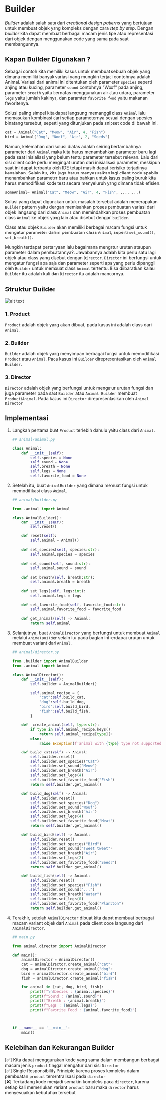 # Builder

*Builder* adalah salah satu dari *creational design patterns* yang bertujuan untuk membuat objek yang kompleks dengan cara *step by step*. Dengan *builder* kita dapat membuat berbagai macam jenis tipe atau representasi dari objek dengan menggunakan code yang sama pada saat membangunnya.

## Kapan Builder Digunakan ?
Sebagai contoh kita memiliki kasus untuk membuat sebuah objek yang dimana memiliki banyak variasi yang mungkin terjadi contohnya adalah Animal. Variasi dari animal ini ditentukan oleh parameter `species` seperti anjing atau kucing, parameter `sound` contohnya "Woof" pada anjing, parameter `breath` yaitu bernafas menggunakan air atau udara, parameter `legs` yaitu jumlah kakinya, dan paramter `favorite food` yaitu makanan favoritenya. 

Solusi paling simpel kita dapat langsung memanggil class `Animal` lalu memasukan kombinasi dari setiap parameternya sesuai dengan spesies binatang tersebut, seperti yang ditunjukan pada snipset code di bawah ini.
```python
cat = Animal("Cat", "Meow", "Air", 4, "Fish")
bird = Animal("Dog", "Woof", "Air", 2, "Seeds")

```
Namun, kelemahan dari solusi diatas adalah seiring bertambahnya parameter dari `Animal` maka kita harus menambahkan parameter baru lagi pada saat inisialiasi yang belum tentu parameter tersebut relevan. Lalu dari sisi client code perlu mengingat urutan dari inisialisasi parameter, meskipun saat ini dapat terbantu oleh IDE tetapi masih dapat berisiko terjadinya kesalahan. Selain itu, kita juga harus menyesuaikan lagi client code apabila menambahkan parameter baru atau bahkan untuk kasus paling buruk kita harus memodifikasi kode test secara menyeluruh yang dimana tidak efisien.

```python
someAnimal= Animal("Cat", "Meow", "Air", 4, "Fish", ..., ...)
```

Solusi yang dapat digunakan untuk masalah tersebut adalah menerapakan `Builder` pattern yaitu dengan memisahkan proses pembuatan variasi dari objek langsung dari class `Animal` dan memindahkan proses pembuatan class `Animal` ke objek yang lain atau disebut dengan `builder`.

Class atau objek `Builder` akan memiliki berbagai macam fungsi untuk mengatur parameter dalam pembuatan class `Animal`, seperti `set_sound()`, `set_breath()`.

Mungkin terdapat pertanyaan lalu bagaimana mengatur urutan ataupun parameter dalam pembuatannya?. Jawabannya adalah kita perlu satu lagi objek atau class yang disebut dengan `Director`. `Director` ini berfungsi untuk mengatur fungsi apa saja dan parameter seperti apa yang perlu dipanggil oleh `Builder` untuk membuat class `Animal` tertentu. Bisa diibaratkan kalau `Builder` itu adalah kuli dan `Director` itu adalah mandornya.


## Struktur Builder
![alt text](img/03_builder_01.png)
### 1. Product
`Product` adalah objek yang akan dibuat, pada kasus ini adalah class dari `Animal`.

### 2. Builder
`Builder` adalah objek yang menyimpan berbagai fungsi untuk memodifikasi `Product` atau `Animal`. Pada kasus ini `Builder` direpresentasikan oleh `Animal Builder`.

### 3. Director
`Director` adalah objek yang berfungsi untuk mengatur urutan fungsi dan juga parameter pada saat `Builder` atau `Animal Builder` membuat `Product`/`Animal`. Pada kasus ini `Director` direpresentasikan oleh `Animal Director`

## Implementasi 
1. Langkah pertama buat `Product` terlebih dahulu yaitu class dari `Animal`.
    ```python
    ## animal/animal.py

    class Animal:
        def __init__(self):
            self.species = None
            self.sound = None
            self.breath = None
            self.legs = None
            self.favorite_food = None
    ```

2. Setelah itu, buat `AnimalBuilder` yang dimana memuat fungsi untuk memodifikasi class `Animal`.
    ```python
    ## animal/builder.py

    from .animal import Animal

    class AnimalBuilder():
        def __init__(self):
            self.reset()

        def reset(self):
            self.animal = Animal()
        
        def set_species(self, species:str):
            self.animal.species = species
        
        def set_sound(self, sound:str):
            self.animal.sound = sound
        
        def set_breath(self, breath:str):
            self.animal.breath = breath
        
        def set_legs(self, legs:int):
            self.animal.legs = legs

        def set_favorite_food(self, favorite_food:str):
            self.animal.favorite_food = favorite_food
        
        def get_animal(self) -> Animal:
            return self.animal
    ```

3. Selanjutnya, buat `AnimalDirector` yang berfungsi untuk membuat `Animal` melalui `AnimalBuilder` selain itu pada bagian ini terdapat urutan untuk membuat variant dari `Animal`.
    ```python
    ## animal/director.py

    from .builder import AnimalBuilder
    from .animal import Animal

    class AnimalDirector():
        def __init__(self):
            self.builder = AnimalBuilder()

            self.animal_recipe = {
                "cat":self.build_cat,
                "dog":self.build_dog,
                "bird":self.build_bird,
                "fish":self.build_fish,
            }

        def  create_animal(self, type:str):
            if type in self.animal_recipe.keys():
                return self.animal_recipe[type]()
            else:
                raise Exception(f'animal with {type} type not supported!')

        def build_cat(self) -> Animal:
            self.builder.reset()
            self.builder.set_species("Cat")
            self.builder.set_sound("Meow")
            self.builder.set_breath("Air")
            self.builder.set_legs(4)
            self.builder.set_favorite_food("Fish")
            return self.builder.get_animal()

        def build_dog(self) -> Animal:
            self.builder.reset()
            self.builder.set_species("Dog")
            self.builder.set_sound("Wouf")
            self.builder.set_breath("Air")
            self.builder.set_legs(4)
            self.builder.set_favorite_food("Meat")
            return self.builder.get_animal()

        def build_bird(self) -> Animal:
            self.builder.reset()
            self.builder.set_species("Bird")
            self.builder.set_sound("Tweet tweet")
            self.builder.set_breath("Air")
            self.builder.set_legs(2)
            self.builder.set_favorite_food("Seeds")
            return self.builder.get_animal()

        def build_fish(self) -> Animal:
            self.builder.reset()
            self.builder.set_species("Fish")
            self.builder.set_sound("...")
            self.builder.set_breath("Water")
            self.builder.set_legs(0)
            self.builder.set_favorite_food("Plankton")
            return self.builder.get_animal()
    ```

4. Terakhir, setelah `AnimalDirector` dibuat kita dapat membuat berbagai macam variant objek dari `Animal` pada client code langsung dari `AnimalDirector`.

    ```python
    ## main.py

    from animal.director import AnimalDirector

    def main():
        animalDirector = AnimalDirector()
        cat = animalDirector.create_animal("cat")
        dog = animalDirector.create_animal("dog")
        bird = animalDirector.create_animal("bird")
        fish = animalDirector.create_animal("fish")

        for animal in [cat, dog, bird, fish]:
            print(f"\nSpecies : {animal.species}")
            print(f"Sound : {animal.sound}")
            print(f"Breath : {animal.breath}")
            print(f"Legs : {animal.legs}")
            print(f"Favorite Food : {animal.favorite_food}")



    if __name__ == '__main__':
        main()

    ```


## Kelebihan dan Kekurangan Builder
[✅] Kita dapat menggunakan kode yang sama dalam membangun berbagai macam jenis `product` tinggal mengatur dari sisi `Director`</br>
[✅] Sin­gle Respon­si­bil­i­ty Prin­ci­ple karena proses kompleks dalam pembuatan `product` tersentralisasi pada `director`</br>
[❌] Terkadang kode menjadi semakin kompleks pada `director`, karena setiap kali memerlukan variant `product` baru maka `director` harus menyesuaikan kebutuhan tersebut</br>

